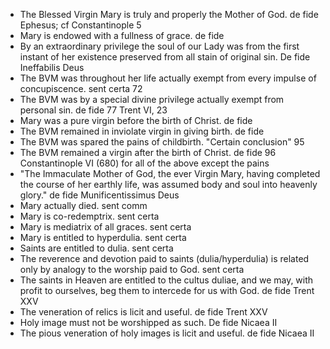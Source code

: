 * The Blessed Virgin Mary is truly and properly the Mother of God. de fide Ephesus; cf Constantinople 5
* Mary is endowed with a fullness of grace. de fide
* By an extraordinary privilege the soul of our Lady was from the first instant of her existence preserved from all stain of original sin. De fide Ineffabilis Deus
* The BVM was throughout her life actually exempt from every impulse of concupiscence. sent certa 72
* The BVM was by a special divine privilege actually exempt from personal sin. de fide 77 Trent VI, 23
* Mary was a pure virgin before the birth of Christ. de fide
* The BVM remained in inviolate virgin in giving birth. de fide
* The BVM was spared the pains of childbirth. "Certain conclusion" 95
* The BVM remained a virgin after the birth of Christ. de fide 96 Constantinople VI (680) for all of the above except the pains
* "The Immaculate Mother of God, the ever Virgin Mary, having completed the course of her earthly life, was assumed body and soul into heavenly glory." de fide Munificentissimus Deus
* Mary actually died. sent comm
* Mary is co-redemptrix. sent certa
* Mary is mediatrix of all graces. sent certa
* Mary is entitled to hyperdulia. sent certa
* Saints are entitled to dulia. sent certa
* The reverence and devotion paid to saints (dulia/hyperdulia) is related only by analogy to the worship paid to God. sent certa
* The saints in Heaven are entitled to the cultus duliae, and we may, with profit to ourselves, beg them to intercede for us with God. de fide Trent XXV
* The veneration of relics is licit and useful. de fide Trent XXV
* Holy image must not be worshipped as such. De fide Nicaea II
* The pious veneration of holy images is licit and useful. de fide Nicaea II
